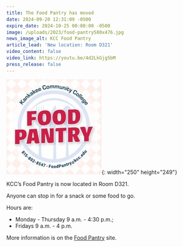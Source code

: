 ```yaml
---
title: The Food Pantry has moved
date: 2024-09-20 12:31:09 -0500
expire_date: 2024-10-25 00:00:00 -0500
image: /uploads/2023/food-pantry580x476.jpg
news_image_alt: KCC Food Pantry
article_lead: 'New location: Room D321'
video_content: false
video_link: https://youtu.be/4d2LkGjg5bM
press_release: false
---
```

![Food Pantry](/uploads/2023/food-pantry-square.jpg "Food Pantry"){: width="250" height="249"}

KCC’s Food Pantry is now located in Room D321.

Anyone can stop in for a snack or some food to go.

Hours are:

* Monday - Thursday 9 a.m. - 4:30 p.m.;
* Fridays 9 a.m. - 4 p.m.

More information is on the [Food Pantry](https://www.kcc.edu/student-resources/student-life/food-pantry/ "Food Pantry") site.